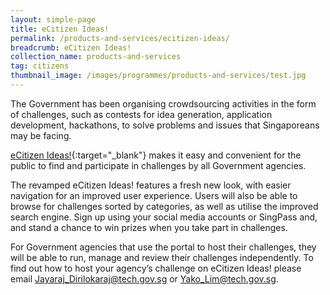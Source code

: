 ```yaml
---
layout: simple-page
title: eCitizen Ideas!
permalink: /products-and-services/ecitizen-ideas/
breadcrumb: eCitizen Ideas!
collection_name: products-and-services
tag: citizens
thumbnail_image: /images/programmes/products-and-services/test.jpg
---
```


The Government has been organising crowdsourcing activities in the form of challenges, such as contests for idea generation, application development, hackathons, to solve problems and issues that Singaporeans may be facing.

[eCitizen Ideas!](https://ideas.ecitizen.gov.sg/){:target="_blank"} makes it easy and convenient for the public to find and participate in challenges by all Government agencies.  

The revamped eCitizen Ideas! features a fresh new look, with easier navigation for an improved user experience. Users will also be able to browse for challenges sorted by categories, as well as utilise the improved search engine. Sign up using your social media accounts or SingPass and, and stand a chance to win prizes when you take part in challenges.

For Government agencies that use the portal to host their challenges, they will be able to run, manage and review their challenges independently. To find out how to host your agency’s challenge on eCitizen Ideas! please email [Jayaraj_Dirilokaraj@tech.gov.sg](mailto:Jayaraj_Dirilokaraj@tech.gov.sg) or [Yako_Lim@tech.gov.sg](mailto:Yako_Lim@tech.gov.sg). 
